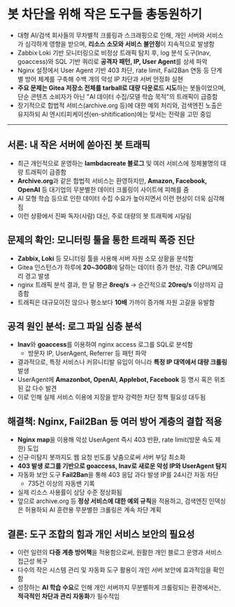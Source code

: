 # 봇 차단을 위해 작은 도구들 총동원하기 


* 대형 AI/검색 회사들의 무차별적 크롤링과 스크래핑으로 인해, 개인 서버와 서비스가 심각하게 영향을 받으며, **리소스 소모와 서비스 불안정**이 지속적으로 발생함
* Zabbix·Loki 기반 모니터링으로 비정상 트래픽 탐지 후, log 분석 도구(lnav, goaccess)와 SQL 기반 쿼리로 **공격자 패턴, IP, User Agent**를 상세 파악
* Nginx 설정에서 User Agent 기반 403 차단, rate limit, Fail2Ban 연동 등 단계별 방어 체계를 구축해 수백 개의 악성 IP 차단과 서버 안정화 실현
* **주요 문제는 Gitea 저장소 전체를 tarball로 대량 다운로드 시도**하는 봇들이었으며, 단순 콘텐츠 소비자가 아닌 "AI 데이터 수집/모델 학습 목적"의 트래픽이 급증함
* 장기적으로 합법적 서비스(archive.org 등)에 대한 예외 처리와, 검색엔진 노출은 유지하되 AI 엔시티피케이션(en-shitification)에는 맞서는 전략을 고민 중임

---

서론: 내 작은 서버에 쏟아진 봇 트래픽
----------------------

* 최근 개인적으로 운영하는 **lambdacreate 블로그** 및 여러 서비스에 정체불명의 대량 트래픽이 급증함
* **Archive.org**과 같은 합법적 서비스는 환영하지만, **Amazon, Facebook, OpenAI** 등 대기업의 무분별한 데이터 크롤링이 사이트에 피해를 줌
* AI 모형 학습 등으로 인한 데이터 수집 수요가 높아지면서 이런 현상이 더욱 심각해짐
* 이런 상황에서 진짜 독자(사람) 대신, 주로 대량의 봇 트래픽에 시달림

문제의 확인: 모니터링 툴을 통한 트래픽 폭증 진단
----------------------------

* **Zabbix, Loki** 등 모니터링 툴을 사용해 서버 자원 소모 상황을 분석함
* Gitea 인스턴스가 하루에 **20~30GB**에 달하는 데이터 증가 현상, 각종 CPU/메모리 경고 발생
* nginx 트래픽 분석 결과, 한 달 평균 **8req/s** → 순간적으로 **20req/s** 이상까지 급증함
* 트래픽은 대규모이진 않으나 평소보다 **10배** 가까이 증가해 자원 고갈을 유발함

공격 원인 분석: 로그 파일 심층 분석
---------------------

* **lnav**와 **goaccess**를 이용하여 nginx access 로그를 SQL로 분석함
  + 방문자 IP, UserAgent, Referrer 등 패턴 파악
* 결과적으로, 특정 서비스나 커뮤니티발 유입이 아니라 **특정 IP 대역에서 대량 크롤링** 발생
* UserAgent에 **Amazonbot, OpenAI, Applebot, Facebook** 등 명시 혹은 위조된 값 다수 발견
* 이로 인해 실제 서비스 이용에 지장을 받자 강력한 차단 정책 필요성 대두됨

해결책: Nginx, Fail2Ban 등 여러 방어 계층의 결합 적용
--------------------------------------

* **Nginx map**을 이용해 악성 UserAgent 즉시 403 반환, rate limit(방문 속도 제한) 도입
* 신규·미탐지 봇까지도 웹 요청 빈도를 낮춤으로써 서버 부담 최소화
* **403 발생 로그를 기반으로 goaccess, lnav로 새로운 악성 IP와 UserAgent 탐지**
* 자동화 보안 도구 **Fail2Ban**을 통해 403 응답 과다 발생 IP를 24시간 자동 차단
  + 735건 이상의 자동밴 기록
* 실제 리소스 사용률이 상당 수준 정상화됨
* 앞으로 archive.org 등 **정상 서비스에 대한 예외 규칙**을 적용하고, 검색엔진 인덱싱은 허용하되 AI 훈련용 무분별한 크롤링은 계속 차단 계획

결론: 도구 조합의 힘과 개인 서비스 보안의 필요성
----------------------------

* 이런 일련의 **다중 계층 방어책**을 적용함으로써, 원활한 개인 블로그 운영과 서비스 접근성 복구
* 다수의 작은 시스템 관리 및 자동화 도구 활용이 개인 서버 보안에 효과적임을 확인함
* 성장하는 **AI 학습 수요**로 인해 개인 서버까지 무분별하게 크롤링되는 환경에서는, **적극적인 차단과 관리 자동화**가 필수적임
